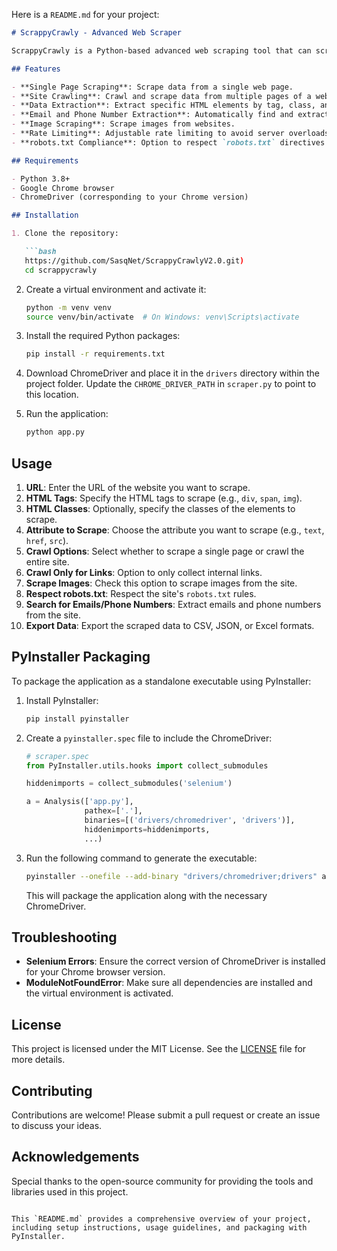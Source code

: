 Here is a `README.md` for your project:

```markdown
# ScrappyCrawly - Advanced Web Scraper

ScrappyCrawly is a Python-based advanced web scraping tool that can scrape data from single pages or crawl entire websites. It uses `Selenium` to handle JavaScript-rendered content, making it suitable for modern websites. Additionally, it can extract emails, phone numbers, images, and specific HTML elements.

## Features

- **Single Page Scraping**: Scrape data from a single web page.
- **Site Crawling**: Crawl and scrape data from multiple pages of a website.
- **Data Extraction**: Extract specific HTML elements by tag, class, and attribute.
- **Email and Phone Number Extraction**: Automatically find and extract emails and phone numbers.
- **Image Scraping**: Scrape images from websites.
- **Rate Limiting**: Adjustable rate limiting to avoid server overloads.
- **robots.txt Compliance**: Option to respect `robots.txt` directives.

## Requirements

- Python 3.8+
- Google Chrome browser
- ChromeDriver (corresponding to your Chrome version)

## Installation

1. Clone the repository:

   ```bash
   https://github.com/SasqNet/ScrappyCrawlyV2.0.git)
   cd scrappycrawly
   ```

2. Create a virtual environment and activate it:

   ```bash
   python -m venv venv
   source venv/bin/activate  # On Windows: venv\Scripts\activate
   ```

3. Install the required Python packages:

   ```bash
   pip install -r requirements.txt
   ```

4. Download ChromeDriver and place it in the `drivers` directory within the project folder. Update the `CHROME_DRIVER_PATH` in `scraper.py` to point to this location.

5. Run the application:

   ```bash
   python app.py
   ```

## Usage

1. **URL**: Enter the URL of the website you want to scrape.
2. **HTML Tags**: Specify the HTML tags to scrape (e.g., `div`, `span`, `img`).
3. **HTML Classes**: Optionally, specify the classes of the elements to scrape.
4. **Attribute to Scrape**: Choose the attribute you want to scrape (e.g., `text`, `href`, `src`).
5. **Crawl Options**: Select whether to scrape a single page or crawl the entire site.
6. **Crawl Only for Links**: Option to only collect internal links.
7. **Scrape Images**: Check this option to scrape images from the site.
8. **Respect robots.txt**: Respect the site's `robots.txt` rules.
9. **Search for Emails/Phone Numbers**: Extract emails and phone numbers from the site.
10. **Export Data**: Export the scraped data to CSV, JSON, or Excel formats.

## PyInstaller Packaging

To package the application as a standalone executable using PyInstaller:

1. Install PyInstaller:

   ```bash
   pip install pyinstaller
   ```

2. Create a `pyinstaller.spec` file to include the ChromeDriver:

   ```python
   # scraper.spec
   from PyInstaller.utils.hooks import collect_submodules

   hiddenimports = collect_submodules('selenium')

   a = Analysis(['app.py'],
                pathex=['.'],
                binaries=[('drivers/chromedriver', 'drivers')],
                hiddenimports=hiddenimports,
                ...)
   ```

3. Run the following command to generate the executable:

   ```bash
   pyinstaller --onefile --add-binary "drivers/chromedriver;drivers" app.py
   ```

   This will package the application along with the necessary ChromeDriver.

## Troubleshooting

- **Selenium Errors**: Ensure the correct version of ChromeDriver is installed for your Chrome browser version.
- **ModuleNotFoundError**: Make sure all dependencies are installed and the virtual environment is activated.

## License

This project is licensed under the MIT License. See the [LICENSE](LICENSE) file for more details.

## Contributing

Contributions are welcome! Please submit a pull request or create an issue to discuss your ideas.

## Acknowledgements

Special thanks to the open-source community for providing the tools and libraries used in this project.

```

This `README.md` provides a comprehensive overview of your project, including setup instructions, usage guidelines, and packaging with PyInstaller.
